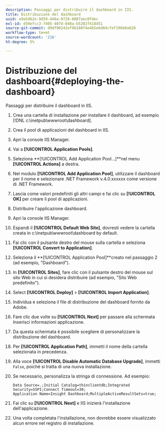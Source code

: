 ```yaml
---
description: Passaggi per distribuire il dashboard in IIS.
title: Distribuzione del dashboard
uuid: e9a5d62e-9d59-448a-9728-8087aec0fdec
exl-id: d59efcc3-7405-407d-840a-b5202f418d51
source-git-commit: d9df90242ef96188f4e4b5e6d04cfef196b0a628
workflow-type: tm+mt
source-wordcount: '216'
ht-degree: 5%

---
```


# Distribuzione del dashboard{#deploying-the-dashboard}

Passaggi per distribuire il dashboard in IIS.

1. Crea una cartella di installazione per installare il dashboard, ad esempio [!DNL c:\inetpub\wwwroot\dashboard].
1. Crea il pool di applicazioni del dashboard in IIS.
1. Apri la console IIS Manager.
1. Vai a **[!UICONTROL Application Pools]**.
1. Seleziona **[!UICONTROL Add Application Pool…]**nel menu **[!UICONTROL Actions]** a destra.
1. Nel modulo **[!UICONTROL Add Application Pool]**, utilizzare il dashboard per il nome e selezionare .NET Framework v.4.0.xxxxxx come versione di .NET Framework.
1. Lascia come valori predefiniti gli altri campi e fai clic su **[!UICONTROL OK]** per creare il pool di applicazioni.
1. Distribuire l&#39;applicazione dashboard.
1. Apri la console IIS Manager.
1. Espandi il **[!UICONTROL Default Web Site]**, dovresti vedere la cartella creata in c:\inetpub\wwwroot\dashboard by default.
1. Fai clic con il pulsante destro del mouse sulla cartella e seleziona **[!UICONTROL Convert to Application]**.
1. Seleziona il **[!UICONTROL Application Pool]**creato nel passaggio 2 (ad esempio, &quot;Dashboard&quot;).
1. In **[!UICONTROL Sites]**, fare clic con il pulsante destro del mouse sul sito Web in cui si desidera distribuire (ad esempio, &quot;Sito Web predefinito&quot;).
1. Select **[!UICONTROL Deploy]** > **[!UICONTROL Import Application]**.
1. Individua e seleziona il file di distribuzione del dashboard fornito da Adobe.
1. Fare clic due volte su **[!UICONTROL Next]** per passare alla schermata Inserisci informazioni applicazione.
1. Da questa schermata è possibile scegliere di personalizzare la distribuzione del dashboard.
1. Per **[!UICONTROL Application Path]**, immetti il nome della cartella selezionata in precedenza.
1. Alla voce **[!UICONTROL Disable Automatic Database Upgrade]**, immetti `False`, poiché si tratta di una nuova installazione.
1. Se necessario, personalizza la stringa di connessione. Ad esempio:

   ```
   Data Source=.;Initial Catalog=thinclientdb;Integrated Security=SSPI;Connect Timeout=30; 
   Application Name=Insight Dashboard;MultipleActiveResultSets=true;
   ```

1. Fai clic su **[!UICONTROL Next]** e IIS inizierà l&#39;installazione dell&#39;applicazione.
1. Una volta completata l&#39;installazione, non dovrebbe essere visualizzato alcun errore nel registro di installazione.
